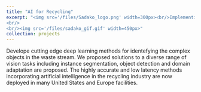 ```yaml
---
title: "AI for Recycling"
excerpt: "<img src='/files/Sadako_logo.png' width=300px><br/>Implementing SOTA deep learning algorithms for a diverse range of computer vision tasks including instance segmentation, object detection and domain adaptation. The methods incorporating artificial intelligence in the recycling industry are deployed in many Europe and United States recycling facilities.
<br/>
<br/><img src='/files/sadako_gif.gif' width=450px>"
collection: projects
---
```


Develope cutting edge deep learning methods for identefying the complex objects in the waste stream. We proposed solutions to a diverse range of vision tasks including instance segmentation, object detection and domain adaptation are proposed. The highly accurate and low latency methods incorporating artificial intelligence in the recycling industry are now deployed in many United States and Europe facilities. 
